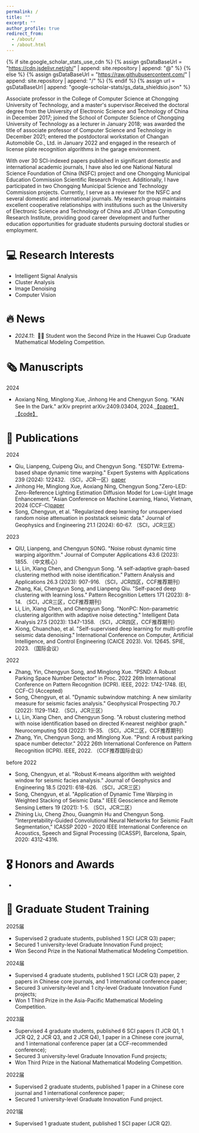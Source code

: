 ```yaml
---
permalink: /
title: ""
excerpt: ""
author_profile: true
redirect_from: 
  - /about/
  - /about.html
---
```


{% if site.google_scholar_stats_use_cdn %}
{% assign gsDataBaseUrl = "https://cdn.jsdelivr.net/gh/" | append: site.repository | append: "@" %}
{% else %}
{% assign gsDataBaseUrl = "https://raw.githubusercontent.com/" | append: site.repository | append: "/" %}
{% endif %}
{% assign url = gsDataBaseUrl | append: "google-scholar-stats/gs_data_shieldsio.json" %}

<span class='anchor' id='about-me'></span>

Associate professor in the College of Computer Science at Chongqing University of Technology, and a master's supervisor.Received the doctoral degree from the University of Electronic Science and Technology of China in December 2017; joined the School of Computer Science of Chongqing University of Technology as a lecturer in January 2018; was awarded the title of associate professor of Computer Science and Technology in December 2021; entered the postdoctoral workstation of Changan Automobile Co., Ltd. in January 2022 and engaged in the research of license plate recognition algorithms in the garage environment. 

With over 30 SCI-indexed papers published in significant domestic and international academic journals, I have also led one National Natural Science Foundation of China (NSFC) project and one Chongqing Municipal Education Commission Scientific Research Project. Additionally, I have participated in two Chongqing Municipal Science and Technology Commission projects. Currently, I serve as a reviewer for the NSFC and several domestic and international journals. My research group maintains excellent cooperative relationships with institutions such as the University of Electronic Science and Technology of China and JD Urban Computing Research Institute, providing good career development and further education opportunities for graduate students pursuing doctoral studies or employment.

# 💻 Research Interests
- Intelligent Signal Analysis
- Cluster Analysis
- Image Denoising
- Computer Vision

# 🔥 News
- *2024.11*: &nbsp;🎉🎉 Student won the Second Prize in the Huawei Cup Graduate Mathematical Modeling Competition. 

# 🗞️ Manuscripts
2024
- Aoxiang Ning, Minglong Xue, Jinhong He and Chengyun Song. "KAN See In the Dark." arXiv preprint arXiv:2409.03404, 2024.[【paper】](https://arxiv.org/pdf/2409.03404) 
 [【code】](https://github.com/AXNing/KSID)

# 📝 Publications 
2024
- Qiu, Lianpeng, Cuipeng Qiu, and Chengyun Song. "ESDTW: Extrema-based shape dynamic time warping." Expert Systems with Applications 239 (2024): 122432. （SCI，JCR一区）[paper](https://www.sciencedirect.com/science/article/abs/pii/S0957417423029342)
- Jinhong He, Minglong Xue, Aoxiang Ning, Chengyun Song."Zero-LED: Zero-Reference Lighting Estimation Diffusion Model for Low-Light Image Enhancement. "Asian Conference on Machine Learning, Hanoi, Vietnam, 2024 (CCF-C)[paper](https://arxiv.org/abs/2403.02879)
- Song, Chengyun, et al. "Regularized deep learning for unsupervised random noise attenuation in poststack seismic data." Journal of Geophysics and Engineering 21.1 (2024): 60-67. （SCI，JCR三区）

2023
- QIU, Lianpeng, and Chengyun SONG. "Noise robust dynamic time warping algorithm." Journal of Computer Applications 43.6 (2023): 1855. （中文核心）
- Li, Lin, Xiang Chen, and Chengyun Song. "A self-adaptive graph-based clustering method with noise identification." Pattern Analysis and Applications 26.3 (2023): 907-916. （SCI，JCR四区，CCF推荐期刊）
- Zhang, Kai, Chengyun Song, and Lianpeng Qiu. "Self-paced deep clustering with learning loss." Pattern Recognition Letters 171 (2023): 8-14. （SCI，JCR三区，CCF推荐期刊）
- Li, Lin, Xiang Chen, and Chengyun Song. "NonPC: Non-parametric clustering algorithm with adaptive noise detecting." Intelligent Data Analysis 27.5 (2023): 1347-1358. （SCI，JCR四区，CCF推荐期刊）
- Xiong, Chuanchao, et al. "Self-supervised deep learning for multi-profile seismic data denoising." International Conference on Computer, Artificial Intelligence, and Control Engineering (CAICE 2023). Vol. 12645. SPIE, 2023. （国际会议）

2022
- Zhang, Yin, Chengyun Song, and Minglong Xue. “PSND: A Robust Parking Space Number Detector” in Proc. 2022 26th International Conference on Pattern Recognition (ICPR). IEEE, 2022: 1742-1748. (EI, CCF-C) (Accepted)
- Song, Chengyun, et al. "Dynamic subwindow matching: A new similarity measure for seismic facies analysis." Geophysical Prospecting 70.7 (2022): 1129-1142. （SCI，JCR三区）
- Li, Lin, Xiang Chen, and Chengyun Song. "A robust clustering method with noise identification based on directed K-nearest neighbor graph." Neurocomputing 508 (2022): 19-35. （SCI，JCR二区，CCF推荐期刊）
- Zhang, Yin, Chengyun Song, and Minglong Xue. "Psnd: A robust parking space number detector." 2022 26th International Conference on Pattern Recognition (ICPR). IEEE, 2022. （CCF推荐国际会议）

before 2022
- Song, Chengyun, et al. "Robust K-means algorithm with weighted window for seismic facies analysis." Journal of Geophysics and Engineering 18.5 (2021): 618-626. （SCI，JCR三区）
- Song, Chengyun, et al. "Application of Dynamic Time Warping in Weighted Stacking of Seismic Data." IEEE Geoscience and Remote Sensing Letters 19 (2021): 1-5. （SCI，JCR二区）
- Zhining Liu, Cheng Zhou, Guangmin Hu and Chengyun Song. "Interpretability-Guided Convolutional Neural Networks for Seismic Fault Segmentation," ICASSP 2020 - 2020 IEEE International Conference on Acoustics, Speech and Signal Processing (ICASSP), Barcelona, Spain, 2020: 4312-4316.



# 🎖 Honors and Awards
- 

# 👥 Graduate Student Training
2025届
- Supervised 2 graduate students, published 1 SCI (JCR Q3) paper;  
- Secured 1 university-level Graduate Innovation Fund project;
- Won Second Prize in the National Mathematical Modeling Competition.

2024届
- Supervised 4 graduate students, published 1 SCI (JCR Q3) paper, 2 papers in Chinese core journals, and 1 international conference paper; 
- Secured 3 university-level and 1 city-level Graduate Innovation Fund projects;
- Won 1 Third Prize in the Asia-Pacific Mathematical Modeling Competition.

2023届
- Supervised 4 graduate students, published 6 SCI papers (1 JCR Q1, 1 JCR Q2, 2 JCR Q3, and 2 JCR Q4), 1 paper in a Chinese core journal, and 1 international conference paper (at a CCF-recommended conference); 
- Secured 3 university-level Graduate Innovation Fund projects;
- Won Third Prize in the National Mathematical Modeling Competition.

2022届
- Supervised 2 graduate students, published 1 paper in a Chinese core journal and 1 international conference paper; 
- Secured 1 university-level Graduate Innovation Fund project.

2021届
- Supervised 1 graduate student, published 1 SCI paper (JCR Q2).



